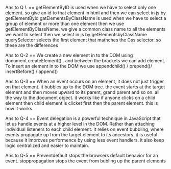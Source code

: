 Ans to Q !. ==  getElementByID is used when we have to select only one element. so give an id to that element in html and then we can select in js by getElementById
                gatElementsByClassName is used when we have to select a group of element or more than one element then we use getElementByClassName. we give a common class name to all the elements we want to select then we select in js by getElementsbyClassName
                querySelector selects the first element that mathches the Css selector. so these are the differences
                
Ans to Q-2 == We create a new element in to the DOM using document.createElement().. and between the brackets we can add element.  To insert an element in to the DOM we use appendchild() / prepend()/ insertBefore() / append()

Ans to Q-3 ==  When an event occurs on an element, it does not just trigger on that element. it bubbles up to the DOM tree. the event starts at the target element and then moves upward to its parent, grand parent and so on. all the way to the document object. it works like                 if anyone clicks on a child element then child element is clicket first then the parent element. this is how it works.

Ans to Q-4 ==  Event delegation is a powerful technique in JavaScript that let us handle events at a higher level in the DOM. Rather than attaching individual listeners to each child element. It relies on event bubbling, where events propagate up from the target element                  to its ancestors. it is useful because it improves performence by using less event handlers. it also keep logic centralized and easier to maintain. 

Ans to Q-5 ==  Preventdefault stops the browsers default behavior for an event. stoppropagation stops the event from bubling up the parent elements

